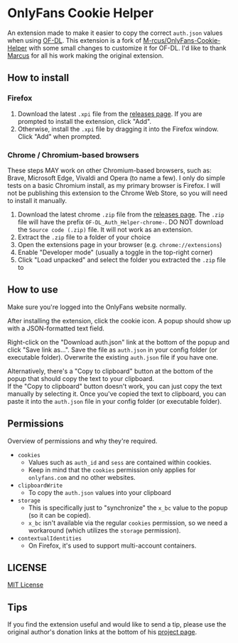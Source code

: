 # OnlyFans Cookie Helper

An extension made to make it easier to copy the correct `auth.json` values when using [OF-DL](https://github.com/sim0n00ps/OF-DL).
This extension is a fork of [M-rcus/OnlyFans-Cookie-Helper](https://github.com/M-rcus/OnlyFans-Cookie-Helper) with some small
changes to customize it for OF-DL. I'd like to thank [Marcus](https://github.com/M-rcus) for all his work making the original extension.

## How to install

### Firefox

1. Download the latest `.xpi` file from the [releases page](https://github.com/whimsical-c4lic0/OF-DL-Auth-Helper/releases). If you are prompted to install the extension, click "Add".
2. Otherwise, install the `.xpi` file by dragging it into the Firefox window. Click "Add" when prompted.

### Chrome / Chromium-based browsers

These steps MAY work on other Chromium-based browsers, such as: Brave, Microsoft Edge, Vivaldi and Opera (to name a few).
I only do simple tests on a basic Chromium install, as my primary browser is Firefox. I will not be publishing this extension
to the Chrome Web Store, so you will need to install it manually.

1. Download the latest chrome `.zip` file from the [releases page](https://github.com/whimsical-c4lic0/OF-DL-Auth-Helper/releases). The `.zip` file will have the prefix `OF-DL_Auth_Helper-chrome-`. DO NOT download the `Source code (.zip)` file. It will not work as an extension.
2. Extract the `.zip` file to a folder of your choice
3. Open the extensions page in your browser (e.g. `chrome://extensions`)
4. Enable "Developer mode" (usually a toggle in the top-right corner)
5. Click "Load unpacked" and select the folder you extracted the `.zip` file to

## How to use

Make sure you're logged into the OnlyFans website normally.

After installing the extension, click the cookie icon. A popup should show up with a JSON-formatted text field.

Right-click on the "Download auth.json" link at the bottom of the popup and click "Save link as...". Save the file
as `auth.json` in your config folder (or executable folder). Overwrite the existing `auth.json` file if you have one.

Alternatively, there's a "Copy to clipboard" button at the bottom of the popup that should copy the text to your clipboard.  
If the "Copy to clipboard" button doesn't work, you can just copy the text manually by selecting it. Once you've copied
the text to clipboard, you can paste it into the `auth.json` file in your config folder (or executable folder).  

## Permissions

Overview of permissions and why they're required.

- `cookies`
    - Values such as `auth_id` and `sess` are contained within cookies.
    - Keep in mind that the `cookies` permission only applies for `onlyfans.com` and no other websites.
- `clipboardWrite`
    - To copy the `auth.json` values into your clipboard
- `storage`
    - This is specifically just to "synchronize" the `x_bc` value to the popup (so it can be copied).
    - `x_bc` isn't available via the regular `cookies` permission, so we need a workaround (which utilizes the `storage` permission).
- `contextualIdentities`
    - On Firefox, it's used to support multi-account containers.

## LICENSE

[MIT License](./LICENSE.md)


## Tips

If you find the extension useful and would like to send a tip, please use the original author's donation links at the bottom of his [project page](https://github.com/M-rcus/OnlyFans-Cookie-Helper?tab=readme-ov-file#sellout-tips).
